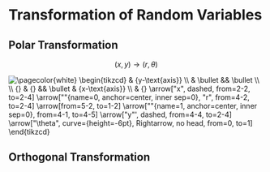 # Transformation of Random Variables
## Polar Transformation
$$(x,y)\rightarrow(r,\theta)$$


<img align="center" src="https://i.upmath.me/svg/%0A%5Cpagecolor%7Bwhite%7D%0A%5Cbegin%7Btikzcd%7D%0A%09%26%20%7By-%5Ctext%7Baxis%7D%7D%20%5C%5C%0A%09%26%20%5Cbullet%20%26%26%20%5Cbullet%20%5C%5C%0A%09%5C%5C%0A%09%7B%7D%20%26%20%7B%7D%20%26%26%20%5Cbullet%20%26%20%7Bx-%5Ctext%7Baxis%7D%7D%20%5C%5C%0A%09%26%20%7B%7D%0A%09%5Carrow%5B%22x%22%2C%20dashed%2C%20from%3D2-2%2C%20to%3D2-4%5D%0A%09%5Carrow%5B%22%22%7Bname%3D0%2C%20anchor%3Dcenter%2C%20inner%20sep%3D0%7D%2C%20%22r%22%2C%20from%3D4-2%2C%20to%3D2-4%5D%0A%09%5Carrow%5Bfrom%3D5-2%2C%20to%3D1-2%5D%0A%09%5Carrow%5B%22%22%7Bname%3D1%2C%20anchor%3Dcenter%2C%20inner%20sep%3D0%7D%2C%20from%3D4-1%2C%20to%3D4-5%5D%0A%09%5Carrow%5B%22y%22'%2C%20dashed%2C%20from%3D4-4%2C%20to%3D2-4%5D%0A%09%5Carrow%5B%22%5Ctheta%22%2C%20curve%3D%7Bheight%3D-6pt%7D%2C%20Rightarrow%2C%20no%20head%2C%20from%3D0%2C%20to%3D1%5D%0A%5Cend%7Btikzcd%7D" alt="
\pagecolor{white}
\begin{tikzcd}
	&amp; {y-\text{axis}} \\
	&amp; \bullet &amp;&amp; \bullet \\
	\\
	{} &amp; {} &amp;&amp; \bullet &amp; {x-\text{axis}} \\
	&amp; {}
	\arrow[&quot;x&quot;, dashed, from=2-2, to=2-4]
	\arrow[&quot;&quot;{name=0, anchor=center, inner sep=0}, &quot;r&quot;, from=4-2, to=2-4]
	\arrow[from=5-2, to=1-2]
	\arrow[&quot;&quot;{name=1, anchor=center, inner sep=0}, from=4-1, to=4-5]
	\arrow[&quot;y&quot;', dashed, from=4-4, to=2-4]
	\arrow[&quot;\theta&quot;, curve={height=-6pt}, Rightarrow, no head, from=0, to=1]
\end{tikzcd}" />

## Orthogonal Transformation
